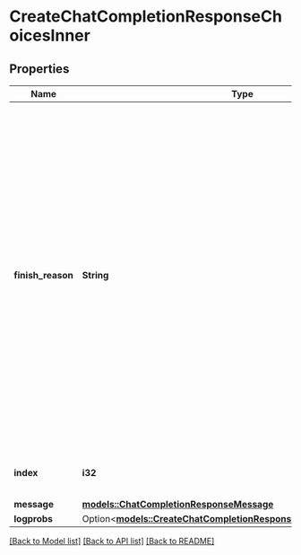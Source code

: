 # CreateChatCompletionResponseChoicesInner

## Properties

Name | Type | Description | Notes
------------ | ------------- | ------------- | -------------
**finish_reason** | **String** | The reason the model stopped generating tokens. This will be `stop` if the model hit a natural stop point or a provided stop sequence, `length` if the maximum number of tokens specified in the request was reached, `content_filter` if content was omitted due to a flag from our content filters, `tool_calls` if the model called a tool, or `function_call` (deprecated) if the model called a function.  | 
**index** | **i32** | The index of the choice in the list of choices. | 
**message** | [**models::ChatCompletionResponseMessage**](ChatCompletionResponseMessage.md) |  | 
**logprobs** | Option<[**models::CreateChatCompletionResponseChoicesInnerLogprobs**](CreateChatCompletionResponse_choices_inner_logprobs.md)> |  | 

[[Back to Model list]](../README.md#documentation-for-models) [[Back to API list]](../README.md#documentation-for-api-endpoints) [[Back to README]](../README.md)


